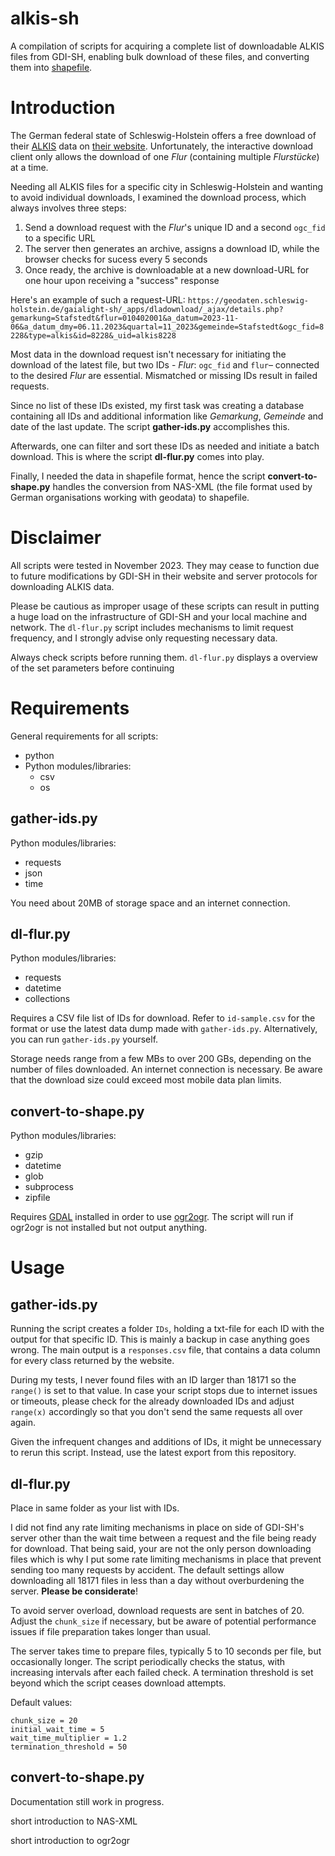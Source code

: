 # alkis-sh
A compilation of scripts for acquiring a complete list of downloadable ALKIS files from GDI-SH, enabling bulk download of these files, and converting them into [shapefile](https://en.wikipedia.org/wiki/Shapefile).

# Introduction
The German federal state of Schleswig-Holstein offers a free download of their [ALKIS](https://de.wikipedia.org/wiki/Amtliches_Liegenschaftskatasterinformationssystem) data on [their website](https://geodaten.schleswig-holstein.de/gaialight-sh/_apps/dladownload/dl-alkis.html). Unfortunately, the interactive download client only allows the download of one _Flur_ (containing multiple _Flurstücke_) at a time.

Needing all ALKIS files for a specific city in Schleswig-Holstein and wanting to avoid individual downloads, I examined the download process, which always involves three steps:
1. Send a download request with the _Flur_'s unique ID and a second `ogc_fid` to a specific URL
2. The server then generates an archive, assigns a download ID, while the browser checks for sucess every 5 seconds
3. Once ready, the archive is downloadable at a new download-URL for one hour upon receiving a "success" response

Here's an example of such a request-URL: ```https://geodaten.schleswig-holstein.de/gaialight-sh/_apps/dladownload/_ajax/details.php?gemarkung=Stafstedt&flur=010402001&a_datum=2023-11-06&a_datum_dmy=06.11.2023&quartal=11_2023&gemeinde=Stafstedt&ogc_fid=8228&type=alkis&id=8228&_uid=alkis8228```

Most data in the download request isn't necessary for initiating the download of the latest file, but two IDs - _Flur_: ```ogc_fid``` and ```flur```– connected to the desired _Flur_ are essential. Mismatched or missing IDs result in failed requests.

Since no list of these IDs existed, my first task was creating a database containing all IDs and additional information like _Gemarkung_, _Gemeinde_ and date of the last update. The script **gather-ids.py** accomplishes this. 

Afterwards, one can filter and sort these IDs as needed and initiate a batch download. This is where the script **dl-flur.py** comes into play. 

Finally, I needed the data in shapefile format, hence the script **convert-to-shape.py** handles the conversion from NAS-XML (the file format used by German organisations working with geodata) to shapefile.

# Disclaimer

All scripts were tested in November 2023. They may cease to function due to future modifications by GDI-SH in their website and server protocols for downloading ALKIS data.

Please be cautious as improper usage of these scripts can result in putting a huge load on the infrastructure of GDI-SH and your local machine and network. The `dl-flur.py` script includes mechanisms to limit request frequency, and I strongly advise only requesting necessary data.

Always check scripts before running them. `dl-flur.py` displays a overview of the set parameters before continuing 

# Requirements
General requirements for all scripts:
- python
- Python modules/libraries:
	- csv
	- os

## gather-ids.py
Python modules/libraries:
- requests
- json
- time

You need about 20MB of storage space and an internet connection.

## dl-flur.py
Python modules/libraries:
- requests
- datetime
- collections

Requires a CSV file list of IDs for download. Refer to `id-sample.csv` for the format or use the latest data dump made with `gather-ids.py`. Alternatively, you can run `gather-ids.py` yourself.

Storage needs range from a few MBs to over 200 GBs, depending on the number of files downloaded. An internet connection is necessary. Be aware that the download size could exceed most mobile data plan limits.

## convert-to-shape.py
Python modules/libraries:
- gzip
- datetime
- glob
- subprocess
- zipfile

Requires [GDAL](https://gdal.org/api/python_bindings.html) installed in order to use [ogr2ogr](https://gdal.org/programs/ogr2ogr.html). The script will run if ogr2ogr is not installed but not output anything.

# Usage
## gather-ids.py
Running the script creates a folder `IDs`, holding a txt-file for each ID with the output for that specific ID. This is mainly a backup in case anything goes wrong. The main output is a `responses.csv` file, that contains a data column for every class returned by the website.

During my tests, I never found files with an ID larger than 18171 so the `range()` is set to that value. In case your script stops due to internet issues or timeouts, please check for the already downloaded IDs and adjust `range(x)` accordingly so that you don't send the same requests all over again.

Given the infrequent changes and additions of IDs, it might be unnecessary to rerun this script. Instead, use the latest export from this repository.

## dl-flur.py
Place in same folder as your list with IDs.

I did not find any rate limiting mechanisms in place on side of GDI-SH's server other than the wait time between a request and the file being ready for download. That being said, your are not the only person downloading files which is why I put some rate limiting mechanisms in place that prevent sending too many requests by accident. The default settings allow downloading all 18171 files in less than a day without overburdening the server. **Please be considerate**!

To avoid server overload, download requests are sent in batches of 20. Adjust the `chunk_size` if necessary, but be aware of potential performance issues if file preparation takes longer than usual.

The server takes time to prepare files, typically 5 to 10 seconds per file, but occasionally longer. The script periodically checks the status, with increasing intervals after each failed check. A termination threshold is set beyond which the script ceases download attempts.

Default values:
```
chunk_size = 20
initial_wait_time = 5
wait_time_multiplier = 1.2
termination_threshold = 50
```


## convert-to-shape.py
Documentation still work in progress.

short introduction to NAS-XML

short introduction to ogr2ogr
